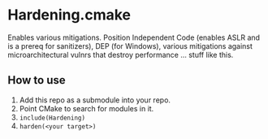 Hardening.cmake
================

Enables various mitigations. Position Independent Code (enables ASLR and is a prereq for sanitizers), DEP (for Windows), various mitigations against microarchitectural vulnrs that destroy performance ... stuff like this.

How to use
----------

1. Add this repo as a submodule into your repo.
2. Point CMake to search for modules in it.
3. `include(Hardening)`
4. `harden(<your target>)`
